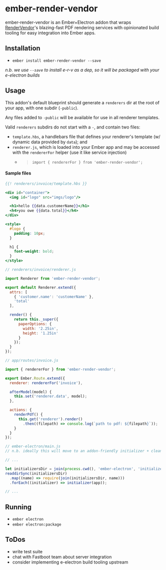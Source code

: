 # ember-render-vendor

ember-render-vendor is an Ember+Electron addon that wraps
[RenderVendor](https://github.com/isleofcode/render-vendor)'s blazing-fast PDF
rendering services with opinionated build tooling for easy integration into
Ember apps.

## Installation

* `ember install ember-render-vendor --save`

_n.b. we use `--save` to install e-r-v as a dep, so it will be packaged with
your e-electron builds_

## Usage

This addon's default blueprint should generate a `renderers` dir at the root
of your app, with one subdir (`-public`).

Any files added to `-public` will be available for use in all renderer
templates.

Valid `renderers` subdirs do not start with a `-`, and contain two files:

* `template.hbs`, a handlebars file that defines your renderer's template (w/ dynamic data provided by `data`); and
* `renderer.js`, which is loaded into your Ember app and may be accessed with the `rendererFor` helper (use it like service injection)
    * > `import { rendererFor } from 'ember-render-vendor';`


#### Sample files
```handlebars
{{! renderers/invoice/template.hbs }}

<div id="container">
  <img id="logo" src="imgs/logo"/>

  <h1>hello {{data.customerName}}</h1>
  <h4>you owe {{data.total}}</h4>
</div>

<style>
  #logo {
    padding: 10px;
  }

  h1 {
    font-weight: bold;
  }
</style>
```

```javascript
// renderers/invoice/renderer.js

import Renderer from 'ember-render-vendor';

export default Renderer.extend({
  attrs: [
    { 'customer.name': 'customerName' },
    'total'
  ],

  render() {
    return this._super({
      paperOptions: {
        width: '2.25in',
        height: '1.25in'
      }
    });
  }
});
```

```javascript
// app/routes/invoice.js

import { rendererFor } from 'ember-render-vendor';

export Ember.Route.extend({
  renderer: rendererFor('invoice'),

  afterModel(model) {
    this.set('renderer.data', model);
  },

  actions: {
    renderPdf() {
      this.get('renderer').render()
        .then((filepath) => console.log(`path to pdf: ${filepath}`));
    }
  }
});
```

```javascript
// ember-electron/main.js
// n.b. ideally this will move to an addon-friendly initializer + cleanup story upstream

// ...

let initializersDir = join(process.cwd(), 'ember-electron', 'initializers');
readdirSync(initializersDir)
  .map((name) => require(join(initializersDir, name)))
  .forEach((initializer) => initializer(app));

// ...
```

## Running

* `ember electron`
* `ember electron:package`

## ToDos

* write test suite
* chat with Fastboot team about server integration
* consider implementing e-electron build tooling upstream

